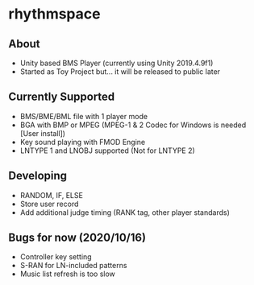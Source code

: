 # rhythmspace
## About
* Unity based BMS Player (currently using Unity 2019.4.9f1)
* Started as Toy Project but... it will be released to public later

## Currently Supported
* BMS/BME/BML file with 1 player mode
* BGA with BMP or MPEG (MPEG-1 & 2 Codec for Windows is needed [User install])
* Key sound playing with FMOD Engine
* LNTYPE 1 and LNOBJ supported (Not for LNTYPE 2)

## Developing
* RANDOM, IF, ELSE
* Store user record
* Add additional judge timing (RANK tag, other player standards)

## Bugs for now (2020/10/16)
* Controller key setting
* S-RAN for LN-included patterns
* Music list refresh is too slow
